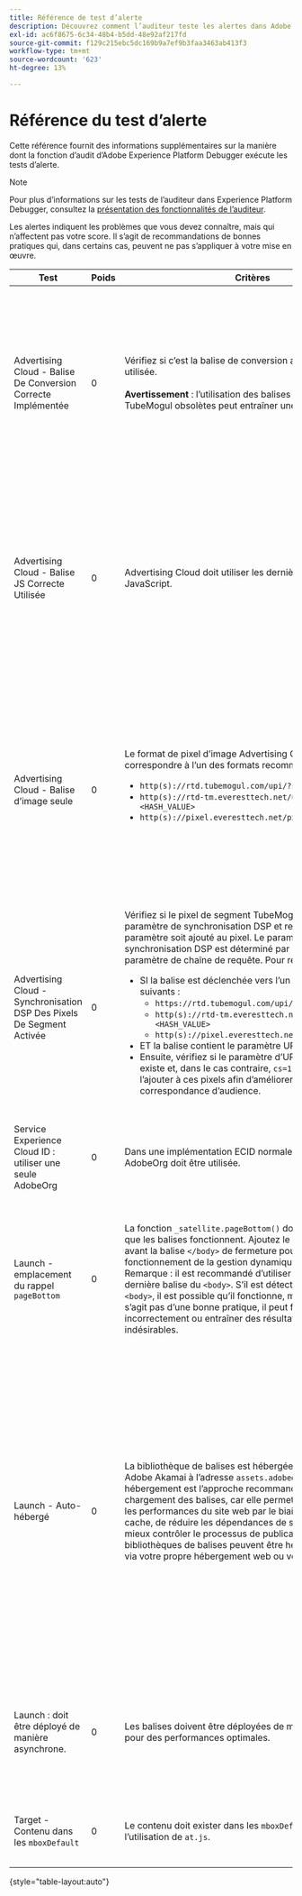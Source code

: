 ```yaml
---
title: Référence de test d’alerte
description: Découvrez comment l’auditeur teste les alertes dans Adobe Experience Platform Debugger.
exl-id: ac6f8675-6c34-48b4-b5dd-48e92af217fd
source-git-commit: f129c215ebc5dc169b9a7ef9b3faa3463ab413f3
workflow-type: tm+mt
source-wordcount: '623'
ht-degree: 13%

---
```


# Référence du test d’alerte

Cette référence fournit des informations supplémentaires sur la manière dont la fonction d’audit d’Adobe Experience Platform Debugger exécute les tests d’alerte.

>[!NOTE]
>
>Pour plus d’informations sur les tests de l’auditeur dans Experience Platform Debugger, consultez la [présentation des fonctionnalités de l’auditeur](./overview.md).

Les alertes indiquent les problèmes que vous devez connaître, mais qui n’affectent pas votre score. Il s’agit de recommandations de bonnes pratiques qui, dans certains cas, peuvent ne pas s’appliquer à votre mise en œuvre.

| Test | Poids | Critères | Recommandation |
| --- | --- | --- | --- |
| Advertising Cloud - Balise De Conversion Correcte Implémentée | 0 | Vérifiez si c’est la balise de conversion appropriée qui est utilisée.<br><br>**Avertissement** : l’utilisation des balises de conversion TubeMogul obsolètes peut entraîner une perte de données. | Mettez à niveau vos pixels de conversion vers les nouvelles balises de conversion d’image uniquement Advertising Cloud. Ce type d’opération est plus facile à réaliser avec l’extension de balises [ Advertising Cloud ](../../destinations/catalog/advertising/adobe-advertising-cloud.md). |
| Advertising Cloud - Balise JS Correcte Utilisée | 0 | Advertising Cloud doit utiliser les dernières balises JavaScript. | Mettez à niveau votre JavaScript Advertising Cloud vers la dernière version. L’utilisation des versions obsolètes de JavaScript peut entraîner une perte de fonctionnalités. Pour ce faire, il suffit d’utiliser l’extension de balise [ Advertising Cloud ](../../destinations/catalog/advertising/adobe-advertising-cloud.md). |
| Advertising Cloud - Balise d’image seule | 0 | Le format de pixel d’image Advertising Cloud doit correspondre à l’un des formats recommandés suivants : <ul><li>`http(s)://rtd.tubemogul.com/upi/?sid=<HASH_VALUE>`</li><li>`http(s)://rtd-tm.everesttech.net/upi/?sid=<HASH_VALUE>`</li><li>`http(s)://pixel.everesttech.net/px2/<NUMERIC_ID>?`</li></ul> | Mettez à niveau vos pixels Advertising Cloud vers les nouvelles balises Image seule Advertising Cloud, qui vous permettent de tirer parti de l’ensemble des fonctionnalités d’Advertising Cloud. Ce type d’opération est plus facile à réaliser avec l’extension de balises [ Advertising Cloud ](../../destinations/catalog/advertising/adobe-advertising-cloud.md). |
| Advertising Cloud - Synchronisation DSP Des Pixels De Segment Activée | 0 | Vérifiez si le pixel de segment TubeMogul contient un paramètre de synchronisation DSP et recommandez que le paramètre soit ajouté au pixel. Le paramètre de synchronisation DSP est déterminé par l’utilisation d’un paramètre de chaîne de requête. Pour résumer : <ul><li>SI la balise est déclenchée vers l’un des éléments suivants :<ul><li>`https://rtd.tubemogul.com/upi/?sid=<HASH_VALUE>`</li><li>`http(s)://rtd-tm.everesttech.net/upi/?sid=<HASH_VALUE>`</li><li>`http(s)://pixel.everesttech.net/px2/<NUMERIC_ID>?`</li></ul></li><li>ET la balise contient le paramètre URL `sid=`</li><li>Ensuite, vérifiez si le paramètre d’URL `cs=0` ou `cs=1` existe et, dans le cas contraire, `cs=1` recommandons de l’ajouter à ces pixels afin d’améliorer les taux de correspondance d’audience.</li></ul> | Ajoutez le paramètre d’URL `cs=1` à vos pixels Advertising Cloud afin que la synchronisation DSP puisse avoir lieu, ce qui augmente les taux de correspondance d’audience. Cela est plus facile à réaliser avec l’extension de balises [ Advertising Cloud ](../../destinations/catalog/advertising/adobe-advertising-cloud.md). |
| Service Experience Cloud ID : utiliser une seule AdobeOrg | 0 | Dans une implémentation ECID normale, une seule AdobeOrg doit être utilisée. | Vérifiez qu’il existe plusieurs ID d’organisation Adobe pour cette implémentation. <br><br>[Informations supplémentaires](https://experienceleague.adobe.com/docs/id-service/using/intro/id-request.html?lang=fr) |
| Launch - emplacement du rappel `pageBottom` | 0 | La fonction `_satellite.pageBottom()` doit être présente pour que les balises fonctionnent. Ajoutez le script intégré juste avant la balise `</body>` de fermeture pour garantir le bon fonctionnement de la gestion dynamique des balises. Remarque : il est recommandé d’utiliser la balise comme dernière balise du `<body>`. S’il est détecté dans la balise `<body>`, il est possible qu’il fonctionne, mais comme il ne s’agit pas d’une bonne pratique, il peut fonctionner incorrectement ou entraîner des résultats inattendus ou indésirables. | Ajoutez le script intégré juste avant la balise `</body>` de fermeture pour garantir le bon fonctionnement de la gestion dynamique des balises. <br><br>[Informations supplémentaires](../../tags/ui/client-side/asynchronous-deployment.md) |
| Launch - Auto-hébergé | 0 | La bibliothèque de balises est hébergée sur l’instance Adobe Akamai à l’adresse `assets.adobedtm.com`. L’auto-hébergement est l’approche recommandée pour le chargement des balises, car elle permet de mieux contrôler les performances du site web par le biais du contrôle du cache, de réduire les dépendances de scripts tiers et de mieux contrôler le processus de publication. Les bibliothèques de balises peuvent être hébergées et gérées via votre propre hébergement web ou votre réseau CDN. | Basculez vers une approche d’auto-hébergement pour charger les balises sur une page. Bien que l’hébergement via le réseau CDN Akamai fonctionne dans la plupart des cas, l’auto-hébergement améliore les performances des pages. <br><br>Informations supplémentaires :<ul><li>[ Guide de démarrage rapide des balises ](../../tags/ui/client-side/asynchronous-deployment.md)</li><li>[Déploiement asynchrone](../../tags/ui/client-side/asynchronous-deployment.md)</li></ul> |
| Launch : doit être déployé de manière asynchrone. | 0 | Les balises doivent être déployées de manière asynchrone pour des performances optimales. | Incluez le paramètre `async` dans le script intégré pour garantir la fonctionnalité de balises appropriée <br><br>[Informations supplémentaires](../../tags/ui/client-side/asynchronous-deployment.md) |
| Target - Contenu dans les `mboxDefault` | 0 | Le contenu doit exister dans les `mboxDefault` lors de l’utilisation de `at.js`. | Vérifiez que le contenu est disponible. <br><br>[Informations supplémentaires](https://experienceleague.adobe.com/docs/target/using/implement-target/implementing-target.html?lang=fr) |

{style="table-layout:auto"}
